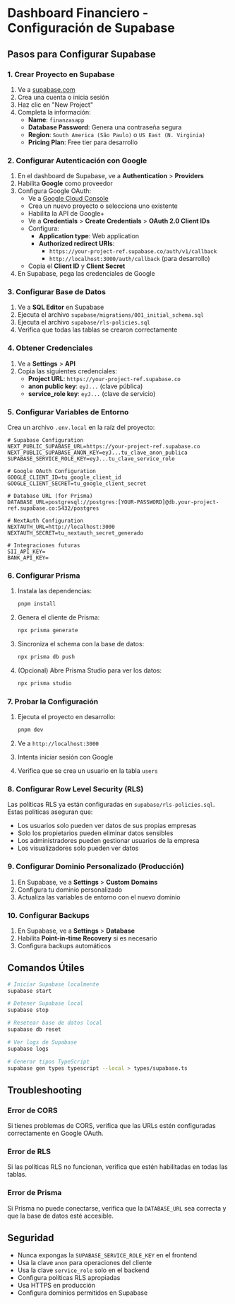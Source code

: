 # Dashboard Financiero - Configuración de Supabase

## Pasos para Configurar Supabase

### 1. Crear Proyecto en Supabase

1. Ve a [supabase.com](https://supabase.com)
2. Crea una cuenta o inicia sesión
3. Haz clic en "New Project"
4. Completa la información:
   - **Name**: `finanzasapp`
   - **Database Password**: Genera una contraseña segura
   - **Region**: `South America (São Paulo)` o `US East (N. Virginia)`
   - **Pricing Plan**: Free tier para desarrollo

### 2. Configurar Autenticación con Google

1. En el dashboard de Supabase, ve a **Authentication** > **Providers**
2. Habilita **Google** como proveedor
3. Configura Google OAuth:
   - Ve a [Google Cloud Console](https://console.cloud.google.com)
   - Crea un nuevo proyecto o selecciona uno existente
   - Habilita la API de Google+
   - Ve a **Credentials** > **Create Credentials** > **OAuth 2.0 Client IDs**
   - Configura:
     - **Application type**: Web application
     - **Authorized redirect URIs**:
       - `https://your-project-ref.supabase.co/auth/v1/callback`
       - `http://localhost:3000/auth/callback` (para desarrollo)
   - Copia el **Client ID** y **Client Secret**
4. En Supabase, pega las credenciales de Google

### 3. Configurar Base de Datos

1. Ve a **SQL Editor** en Supabase
2. Ejecuta el archivo `supabase/migrations/001_initial_schema.sql`
3. Ejecuta el archivo `supabase/rls-policies.sql`
4. Verifica que todas las tablas se crearon correctamente

### 4. Obtener Credenciales

1. Ve a **Settings** > **API**
2. Copia las siguientes credenciales:
   - **Project URL**: `https://your-project-ref.supabase.co`
   - **anon public key**: `eyJ...` (clave pública)
   - **service_role key**: `eyJ...` (clave de servicio)

### 5. Configurar Variables de Entorno

Crea un archivo `.env.local` en la raíz del proyecto:

```env
# Supabase Configuration
NEXT_PUBLIC_SUPABASE_URL=https://your-project-ref.supabase.co
NEXT_PUBLIC_SUPABASE_ANON_KEY=eyJ...tu_clave_anon_publica
SUPABASE_SERVICE_ROLE_KEY=eyJ...tu_clave_service_role

# Google OAuth Configuration
GOOGLE_CLIENT_ID=tu_google_client_id
GOOGLE_CLIENT_SECRET=tu_google_client_secret

# Database URL (for Prisma)
DATABASE_URL=postgresql://postgres:[YOUR-PASSWORD]@db.your-project-ref.supabase.co:5432/postgres

# NextAuth Configuration
NEXTAUTH_URL=http://localhost:3000
NEXTAUTH_SECRET=tu_nextauth_secret_generado

# Integraciones futuras
SII_API_KEY=
BANK_API_KEY=
```

### 6. Configurar Prisma

1. Instala las dependencias:

   ```bash
   pnpm install
   ```

2. Genera el cliente de Prisma:

   ```bash
   npx prisma generate
   ```

3. Sincroniza el schema con la base de datos:

   ```bash
   npx prisma db push
   ```

4. (Opcional) Abre Prisma Studio para ver los datos:
   ```bash
   npx prisma studio
   ```

### 7. Probar la Configuración

1. Ejecuta el proyecto en desarrollo:

   ```bash
   pnpm dev
   ```

2. Ve a `http://localhost:3000`
3. Intenta iniciar sesión con Google
4. Verifica que se crea un usuario en la tabla `users`

### 8. Configurar Row Level Security (RLS)

Las políticas RLS ya están configuradas en `supabase/rls-policies.sql`. Estas políticas aseguran que:

- Los usuarios solo pueden ver datos de sus propias empresas
- Solo los propietarios pueden eliminar datos sensibles
- Los administradores pueden gestionar usuarios de la empresa
- Los visualizadores solo pueden ver datos

### 9. Configurar Dominio Personalizado (Producción)

1. En Supabase, ve a **Settings** > **Custom Domains**
2. Configura tu dominio personalizado
3. Actualiza las variables de entorno con el nuevo dominio

### 10. Configurar Backups

1. En Supabase, ve a **Settings** > **Database**
2. Habilita **Point-in-time Recovery** si es necesario
3. Configura backups automáticos

## Comandos Útiles

```bash
# Iniciar Supabase localmente
supabase start

# Detener Supabase local
supabase stop

# Resetear base de datos local
supabase db reset

# Ver logs de Supabase
supabase logs

# Generar tipos TypeScript
supabase gen types typescript --local > types/supabase.ts
```

## Troubleshooting

### Error de CORS

Si tienes problemas de CORS, verifica que las URLs estén configuradas correctamente en Google OAuth.

### Error de RLS

Si las políticas RLS no funcionan, verifica que estén habilitadas en todas las tablas.

### Error de Prisma

Si Prisma no puede conectarse, verifica que la `DATABASE_URL` sea correcta y que la base de datos esté accesible.

## Seguridad

- Nunca expongas la `SUPABASE_SERVICE_ROLE_KEY` en el frontend
- Usa la clave `anon` para operaciones del cliente
- Usa la clave `service_role` solo en el backend
- Configura políticas RLS apropiadas
- Usa HTTPS en producción
- Configura dominios permitidos en Supabase
